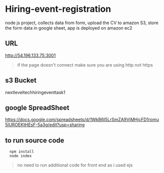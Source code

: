 # Hiring-event-registration
node js project, collects data from form, upload the CV to amazon S3, store the form data in google sheet, app is deployed on amazon ec2


## URL
http://54.196.133.75:3001
>if the page doesn't connect make sure you are using http not https

## s3 Bucket
nextleveltechhiringeventtask1

## google SpreadSheet
https://docs.google.com/spreadsheets/d/1WkB6I5LrSmZA9VjMHjcFD1romu5lUROEKtHEsF-5a3g/edit?usp=sharing


## to run source code
```
  npm install
  node index
```
> no need to run additional code for front end as i used ejs

